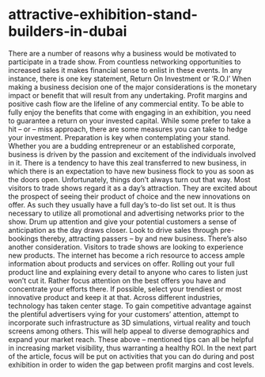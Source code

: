 # attractive-exhibition-stand-builders-in-dubai
There are a number of reasons why a business would be motivated to participate in a trade show. From countless networking opportunities to increased sales it makes financial sense to enlist in these events. In any instance, there is one key statement, Return On Investment or ‘R.O.I’ When making a business decision one of the major considerations is the monetary impact or benefit that will result from any undertaking.  Profit margins and positive cash flow are the lifeline of any commercial entity. To be able to fully enjoy the benefits that come  with engaging in an exhibition, you need to guarantee a return on your invested capital. While some prefer to take a hit – or – miss approach, there are some measures you can take to hedge your investment.  Preparation is key when contemplating your stand. Whether you are a budding entrepreneur or an established corporate, business is driven by the passion and excitement of the individuals involved in it. There is a tendency to have this zeal transferred to new business, in which there is an expectation to have new business flock to you as soon as the doors open.  Unfortunately, things don’t always turn out that way. Most visitors to trade shows regard it as a day’s attraction. They are excited about the prospect of seeing their product of choice and the new innovations on offer. As such they usually have a full day’s to-do list set out. It is thus necessary to utilize all promotional and advertising networks prior to the show. Drum up attention and give your potential customers a sense of anticipation as the day draws closer. Look to drive sales through pre-bookings thereby, attracting  passers –  by and new business.  There’s also another consideration. Visitors to trade shows are looking to experience new products. The internet has become a rich resource to access ample information about products and services on offer. Rolling out your full product line and explaining every detail to anyone who cares to listen just won’t cut it. Rather focus attention on the best offers you have and concentrate your efforts there. If possible, select your trendiest or most innovative product and keep it at that.  Across different industries, technology has taken center stage. To gain competitive advantage against the plentiful advertisers vying for your customers’ attention, attempt to incorporate such infrastructure as 3D simulations, virtual reality and touch screens among others. This will help appeal to diverse demographics and expand your market reach.  These above – mentioned tips can all be helpful in increasing market visibility, thus warranting a healthy ROI.  In the next part of the article, focus will be put on activities that you can do during and post exhibition in order to widen the gap between profit margins and cost levels.
